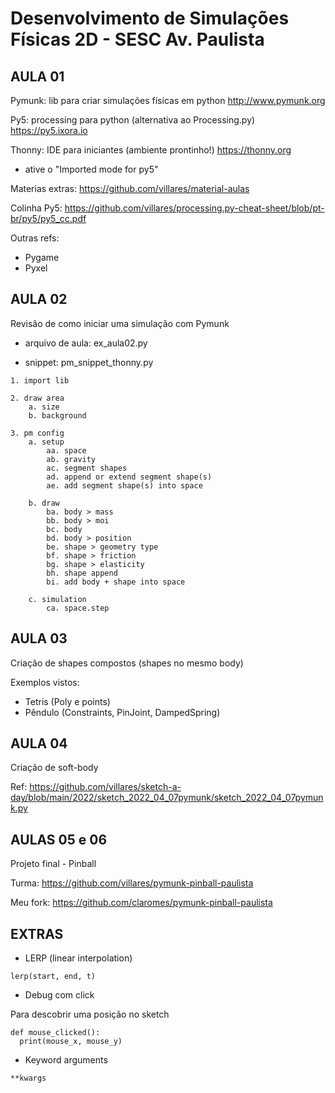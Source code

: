 # Desenvolvimento de Simulações Físicas 2D - SESC Av. Paulista

AULA 01
---

Pymunk: lib para criar simulações físicas em python
http://www.pymunk.org

Py5: processing para python (alternativa ao Processing.py)
https://py5.ixora.io

Thonny: IDE para iniciantes (ambiente prontinho!)
https://thonny.org
* ative o "Imported mode for py5"

Materias extras: https://github.com/villares/material-aulas

Colinha Py5: https://github.com/villares/processing.py-cheat-sheet/blob/pt-br/py5/py5_cc.pdf

Outras refs:
- Pygame
- Pyxel


AULA 02
---

Revisão de como iniciar uma simulação com Pymunk

- arquivo de aula: ex_aula02.py

- snippet: pm_snippet_thonny.py

```
1. import lib

2. draw area
    a. size
    b. background

3. pm config
    a. setup
        aa. space
        ab. gravity
        ac. segment shapes
        ad. append or extend segment shape(s)
        ae. add segment shape(s) into space

    b. draw
        ba. body > mass
        bb. body > moi
        bc. body
        bd. body > position
        be. shape > geometry type
        bf. shape > friction
        bg. shape > elasticity
        bh. shape append
        bi. add body + shape into space

    c. simulation
        ca. space.step
```

AULA 03
---

Criação de shapes compostos (shapes no mesmo body)

Exemplos vistos:
- Tetris (Poly e points)
- Pêndulo (Constraints, PinJoint, DampedSpring)


AULA 04
---

Criação de soft-body

Ref: https://github.com/villares/sketch-a-day/blob/main/2022/sketch_2022_04_07pymunk/sketch_2022_04_07pymunk.py


AULAS 05 e 06
---

Projeto final - Pinball

Turma: https://github.com/villares/pymunk-pinball-paulista

Meu fork: https://github.com/claromes/pymunk-pinball-paulista

EXTRAS
---

- LERP (linear interpolation)
```
lerp(start, end, t)
```

- Debug com click

Para descobrir uma posição no sketch
```
def mouse_clicked():
  print(mouse_x, mouse_y)
```

- Keyword arguments
```
**kwargs
```